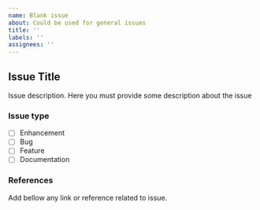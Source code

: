 ```yaml
---
name: Blank issue
about: Could be used for general issues
title: ''
labels: ''
assignees: ''
---
```


## Issue Title

Issue description. Here you must provide some description about the issue

### Issue type

- [ ] Enhancement
- [ ] Bug
- [ ] Feature
- [ ] Documentation

### References

Add bellow any link or reference related to issue.
